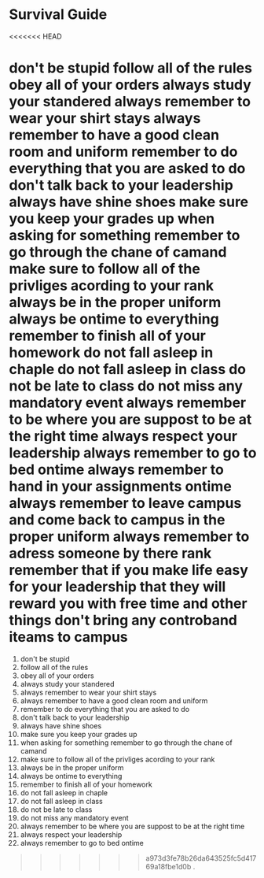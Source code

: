 # Survival Guide 
<<<<<<< HEAD

don't be stupid
follow all of the rules
obey all of your orders
always study your standered
always remember to wear your shirt stays
always remember to have a good clean room and uniform
remember to do everything that you are asked to do
don't talk back to your leadership
always have shine shoes
make sure you keep your grades up
when asking for something remember to go through the chane of camand 
make sure to follow all of the privliges acording to your rank
always be in the proper uniform
always be ontime to everything
remember to finish all of your homework
do not fall asleep in chaple
do not fall asleep in class
do not be late to class
do not miss any mandatory event
always remember to be where you are suppost to be at the right time
always respect your leadership
always remember to go to bed ontime
always remember to hand in your assignments ontime
always remember to leave campus and come back to campus in the proper uniform 
always remember to adress someone by there rank
remember that if you make life easy for your leadership that they will reward you with free time and other things
don't bring any controband iteams to campus 
=======
1. don't be stupid
2. follow all of the rules
3. obey all of your orders
4. always study your standered
5. always remember to wear your shirt stays
6. always remember to have a good clean room and uniform
7. remember to do everything that you are asked to do
8. don't talk back to your leadership
9. always have shine shoes
10. make sure you keep your grades up
11. when asking for something remember to go through the chane of camand 
12. make sure to follow all of the privliges acording to your rank
13. always be in the proper uniform
14. always be ontime to everything
15. remember to finish all of your homework
16. do not fall asleep in chaple
18. do not fall asleep in class
19. do not be late to class
20. do not miss any mandatory event
21. always remember to be where you are suppost to be at the right time
22. always respect your leadership
23. always remember to go to bed ontime
>>>>>>> a973d3fe78b26da643525fc5d41769a18fbe1d0b
   .  